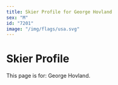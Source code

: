 ```yaml
---
title: Skier Profile for George Hovland
sex: "M"
id: "7201"
image: "/img/flags/usa.svg" 
---
```


# Skier Profile

This page is for: George Hovland.
    